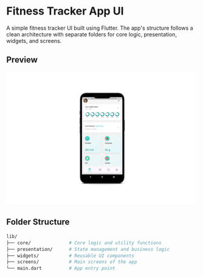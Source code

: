 # Fitness Tracker App UI

A simple fitness tracker UI built using Flutter. The app's structure follows a clean architecture with separate folders for core logic, presentation, widgets, and screens.

## Preview
![Preview](lib/assets/images/fitness.png)

## Folder Structure

```bash
lib/
├── core/              # Core logic and utility functions
├── presentation/      # State management and business logic
├── widgets/           # Reusable UI components
├── screens/           # Main screens of the app
└── main.dart          # App entry point

